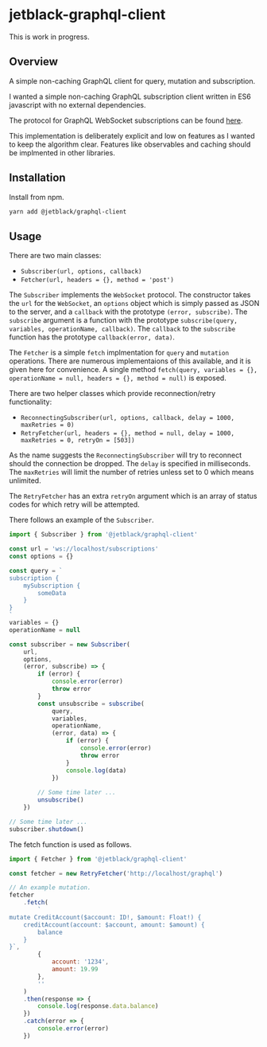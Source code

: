 # jetblack-graphql-client

This is work in progress.

## Overview

A simple non-caching GraphQL client for query, mutation and subscription.

I wanted a simple non-caching GraphQL subscription client written in ES6
javascript with no external dependencies.

The protocol for GraphQL WebSocket subscriptions can be found [here](https://github.com/apollographql/subscriptions-transport-ws/blob/master/PROTOCOL.md).

This implementation is deliberately explicit and low on features as I wanted to keep
the algorithm clear. Features like observables and caching should be implmented in
other libraries.

## Installation

Install from npm.

```bash
yarn add @jetblack/graphql-client
```

## Usage

There are two main classes:

 * `Subscriber(url, options, callback)`
 * `Fetcher(url, headers = {}, method = 'post')`

The `Subscriber` implements the `WebSocket` protocol. The constructor takes the
`url` for the `WebSocket`, an `options` object which is simply passed as JSON to the
server, and a `callback` with the prototype `(error, subscribe)`. The `subscribe`
argument is a function with the prototype `subscribe(query, variables, operationName, callback)`.
The `callback` to the `subscribe` function has the prototype `callback(error, data)`.

The `Fetcher` is a simple `fetch` implmentation for `query` and `mutation` operations.
There are numerous implementaions of this available, and it is given here for convenience.
A single method `fetch(query, variables = {}, operationName = null, headers = {}, method = null)`
is exposed.

There are two helper classes which provide reconnection/retry functionality:

 * `ReconnectingSubscriber(url, options, callback, delay = 1000, maxRetries = 0)`
 * `RetryFetcher(url, headers = {}, method = null, delay = 1000, maxRetries = 0, retryOn = [503])`

 As the name suggests the `ReconnectingSubscriber` will try to reconnect should
 the connection be dropped. The `delay` is specified in milliseconds. The `maxRetries`
 will limit the number of retries unless set to 0 which means unlimited.

 The `RetryFetcher` has an extra `retryOn` argument which is an array of status codes
 for which retry will be attempted.

There follows an example of the `Subscriber`.

```js
import { Subscriber } from '@jetblack/graphql-client'

const url = 'ws://localhost/subscriptions'
const options = {}

const query = `
subscription {
    mySubscription {
        someData
    }
}
`
variables = {}
operationName = null

const subscriber = new Subscriber(
    url,
    options,
    (error, subscribe) => {
        if (error) {
            console.error(error)
            throw error
        }
        const unsubscribe = subscribe(
            query,
            variables,
            operationName,
            (error, data) => {
                if (error) {
                    console.error(error)
                    throw error
                }
                console.log(data)
            })
        
        // Some time later ...
        unsubscribe()
    })

// Some time later ...
subscriber.shutdown()
```

The fetch function is used as follows.

```js
import { Fetcher } from '@jetblack/graphql-client'

const fetcher = new RetryFetcher('http://localhost/graphql')

// An example mutation.
fetcher
    .fetch(
        `
mutate CreditAccount($account: ID!, $amount: Float!) {
    creditAccount(account: $account, amount: $amount) {
        balance
    }
}`,
        {
            account: '1234',
            amount: 19.99
        },
        ''
    )
    .then(response => {
        console.log(response.data.balance)
    })
    .catch(error => {
        console.error(error)
    })
```